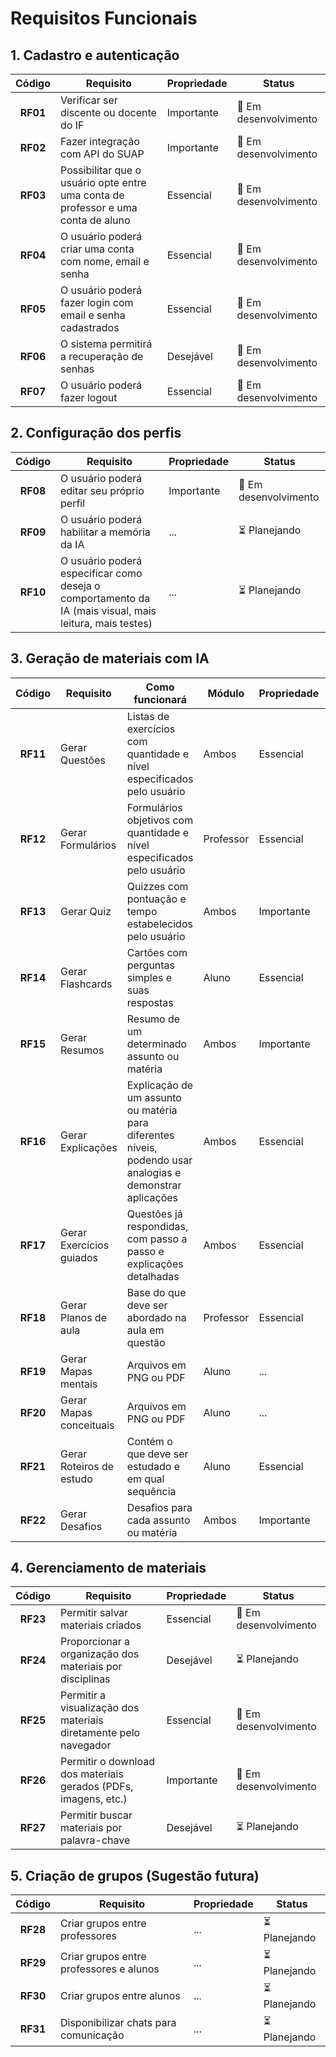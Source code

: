 # Requisitos Funcionais

## 1. Cadastro e autenticação

| Código   | Requisito                                                                         | Propriedade | Status                 |
| :------: | --------------------------------------------------------------------------------- | ----------- | ---------------------- |
| **RF01** | Verificar ser discente ou docente do IF                                           | Importante  | 🔧 Em desenvolvimento |
| **RF02** | Fazer integração com API do SUAP                                                  | Importante  | 🔧 Em desenvolvimento |
| **RF03** | Possibilitar que o usuário opte entre uma conta de professor e uma conta de aluno | Essencial   | 🔧 Em desenvolvimento |
| **RF04** | O usuário poderá criar uma conta com nome, email e senha                          | Essencial   | 🔧 Em desenvolvimento |
| **RF05** | O usuário poderá fazer login com email e senha cadastrados                        | Essencial   | 🔧 Em desenvolvimento |
| **RF06** | O sistema permitirá a recuperação de senhas                                       | Desejável   | 🔧 Em desenvolvimento |
| **RF07** | O usuário poderá fazer logout                                                     | Essencial   | 🔧 Em desenvolvimento |
<!-- O RF01 e RF02 nós vamos deixar de lado por enquanto. No finalinho do projeto nós os implementamos -->

## 2. Configuração dos perfis

| Código   | Requisito                                                                                               | Propriedade | Status                 |
| :-----:  | ------------------------------------------------------------------------------------------------------- | ----------- | ---------------------- |
| **RF08** | O usuário poderá editar seu próprio perfil                                                              | Importante  | 🔧 Em desenvolvimento |
| **RF09** | O usuário poderá habilitar a memória da IA                                                              | ... | ⏳ Planejando         |
| **RF10** | O usuário poderá especificar como deseja o comportamento da IA (mais visual, mais leitura, mais testes) | ... | ⏳ Planejando         |

## 3. Geração de materiais com IA

| Código   | Requisito                              | Como funcionará                                                                                                 | Módulo    | Propriedade | Status                 |
| :------: | -------------------------------------- | --------------------------------------------------------------------------------------------------------------- | --------- | ----------- | ---------------------- |
| **RF11** | Gerar Questões                         | Listas de exercícios com quantidade e nível especificados pelo usuário                                          | Ambos     | Essencial   | 🔧 Em desenvolvimento |
| **RF12** | Gerar Formulários                      | Formulários objetivos com quantidade e nível especificados pelo usuário                                         | Professor | Essencial   | 🔧 Em desenvolvimento |
| **RF13** | Gerar Quiz                             | Quizzes com pontuação e tempo estabelecidos pelo usuário                                                        | Ambos     | Importante  | 🔧 Em desenvolvimento |
| **RF14** | Gerar Flashcards                       | Cartões com perguntas simples e suas respostas                                                                  | Aluno     | Essencial   | 🔧 Em desenvolvimento |
| **RF15** | Gerar Resumos                          | Resumo de um determinado assunto ou matéria                                                                     | Ambos     | Importante  | 🔧 Em desenvolvimento |
| **RF16** | Gerar Explicações                      | Explicação de um assunto ou matéria para diferentes níveis, podendo usar analogias e demonstrar aplicações      | Ambos     | Essencial   | 🔧 Em desenvolvimento |
| **RF17** | Gerar Exercícios guiados               | Questões já respondidas, com passo a passo e explicações detalhadas                                             | Ambos     | Essencial   | 🔧 Em desenvolvimento |
| **RF18** | Gerar Planos de aula                   | Base do que deve ser abordado na aula em questão                                                                | Professor | Essencial   | 🔧 Em desenvolvimento |
| **RF19** | Gerar Mapas mentais                    | Arquivos em PNG ou PDF                                                                                          | Aluno     | ... | ⏳ Planejando         |
| **RF20** | Gerar Mapas conceituais                | Arquivos em PNG ou PDF                                                                                          | Aluno     | ... | ⏳ Planejando         |
| **RF21** | Gerar Roteiros de estudo               | Contém o que deve ser estudado e em qual sequência                                                              | Aluno     | Essencial   | 🔧 Em desenvolvimento |
| **RF22** | Gerar Desafios                         | Desafios para cada assunto ou matéria                                                                           | Ambos     | Importante  | 🔧 Em desenvolvimento |

## 4. Gerenciamento de materiais

| Código   | Requisito                                                        | Propriedade | Status                 |
| :------: | ---------------------------------------------------------------- | ----------- | ---------------------- |
| **RF23** | Permitir salvar materiais criados                                | Essencial   | 🔧 Em desenvolvimento |
| **RF24** | Proporcionar a organização dos materiais por disciplinas         | Desejável   | ⏳ Planejando         |
| **RF25** | Permitir a visualização dos materiais diretamente pelo navegador | Essencial   | 🔧 Em desenvolvimento |
| **RF26** | Permitir o download dos materiais gerados (PDFs, imagens, etc.)  | Importante  | 🔧 Em desenvolvimento |
| **RF27** | Permitir buscar materiais por palavra-chave                      | Desejável   | ⏳ Planejando         |

## 5. Criação de grupos (Sugestão futura)

| Código   | Requisito                                   | Propriedade | Status                 |
| :------: | ------------------------------------------- | ----------- | ---------------------- |
| **RF28** | Criar grupos entre professores              | ... | ⏳ Planejando         |
| **RF29** | Criar grupos entre professores e alunos     | ... | ⏳ Planejando         |
| **RF30** | Criar grupos entre alunos                   | ... | ⏳ Planejando         |
| **RF31** | Disponibilizar chats para comunicação       | ... | ⏳ Planejando         |
